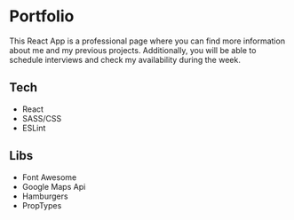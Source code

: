 # Portfolio

This React App is a professional page where you can find more information about me and my previous projects. Additionally,
you will be able to schedule interviews and check my availability during the week.

## Tech

- React
- SASS/CSS
- ESLint

## Libs

- Font Awesome
- Google Maps Api
- Hamburgers
- PropTypes